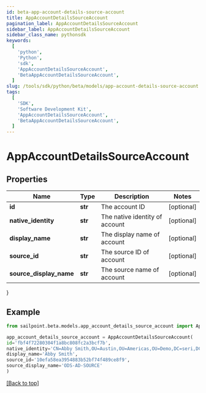 ```yaml
---
id: beta-app-account-details-source-account
title: AppAccountDetailsSourceAccount
pagination_label: AppAccountDetailsSourceAccount
sidebar_label: AppAccountDetailsSourceAccount
sidebar_class_name: pythonsdk
keywords:
  [
    'python',
    'Python',
    'sdk',
    'AppAccountDetailsSourceAccount',
    'BetaAppAccountDetailsSourceAccount',
  ]
slug: /tools/sdk/python/beta/models/app-account-details-source-account
tags:
  [
    'SDK',
    'Software Development Kit',
    'AppAccountDetailsSourceAccount',
    'BetaAppAccountDetailsSourceAccount',
  ]
---
```


# AppAccountDetailsSourceAccount

## Properties

| Name | Type | Description | Notes |
| --- | --- | --- | --- |
| **id** | **str** | The account ID | [optional] |
| **native_identity** | **str** | The native identity of account | [optional] |
| **display_name** | **str** | The display name of account | [optional] |
| **source_id** | **str** | The source ID of account | [optional] |
| **source_display_name** | **str** | The source name of account | [optional] |

}

## Example

```python
from sailpoint.beta.models.app_account_details_source_account import AppAccountDetailsSourceAccount

app_account_details_source_account = AppAccountDetailsSourceAccount(
id='fbf4f72280304f1a8bc808fc2a3bcf7b',
native_identity='CN=Abby Smith,OU=Austin,OU=Americas,OU=Demo,DC=seri,DC=acme,DC=com',
display_name='Abby Smith',
source_id='10efa58ea3954883b52bf74f489ce8f9',
source_display_name='ODS-AD-SOURCE'
)

```

[[Back to top]](#)
